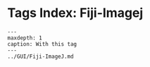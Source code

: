 # Tags Index: Fiji-Imagej

```{toctree}
---
maxdepth: 1
caption: With this tag
---
../GUI/Fiji-ImageJ.md
```
